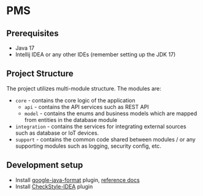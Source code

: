 # PMS

## Prerequisites

- Java 17
- Intellij IDEA or any other IDEs (remember setting up the JDK 17)

## Project Structure

The project utilizes multi-module structure. The modules are:

- `core` - contains the core logic of the application
  - `api` - contains the API services such as REST API
  - `model` - contains the enums and business models which are mapped from entities in the database module
- `integration` - contains the services for integrating external sources such as database or IoT devices.
- `support` - contains the common code shared between modules / or any supporting modules such as logging, security config, etc.

## Development setup

- Install [google-java-format](https://plugins.jetbrains.com/plugin/8527) plugin, [reference docs](https://github.com/google/google-java-format?tab=readme-ov-file#intellij-android-studio-and-other-jetbrains-ides)
- Install [CheckStyle-IDEA](https://plugins.jetbrains.com/plugin/1065-checkstyle-idea) plugin
